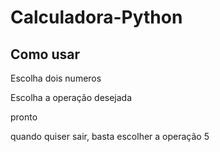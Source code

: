 # Calculadora-Python
## Como usar 

Escolha dois numeros

Escolha a operação desejada

pronto

quando quiser sair, basta escolher a operação 5
